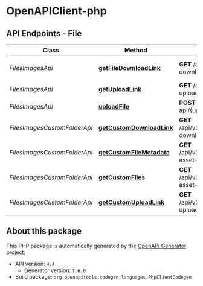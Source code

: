 # OpenAPIClient-php

## API Endpoints - File

Class | Method | HTTP request | Description
------------ | ------------- | ------------- | -------------
*FilesImagesApi* | [**getFileDownloadLink**](docs/File/Api/FilesImagesApi.md#getfiledownloadlink) | **GET** /api/v2.1/dtable/app-download-link/ | Get File Download Link
*FilesImagesApi* | [**getUploadLink**](docs/File/Api/FilesImagesApi.md#getuploadlink) | **GET** /api/v2.1/dtable/app-upload-link/ | Get Upload Link
*FilesImagesApi* | [**uploadFile**](docs/File/Api/FilesImagesApi.md#uploadfile) | **POST** /seafhttp/upload-api/{upload_link}?ret-json&#x3D;1 | Upload File (or Image)
*FilesImagesCustomFolderApi* | [**getCustomDownloadLink**](docs/File/Api/FilesImagesCustomFolderApi.md#getcustomdownloadlink) | **GET** /api/v2.1/dtable/custom/app-download-link | Get Download Link
*FilesImagesCustomFolderApi* | [**getCustomFileMetadata**](docs/File/Api/FilesImagesCustomFolderApi.md#getcustomfilemetadata) | **GET** /api/v2.1/dtable/custom/app-asset-file/ | Get File Metadata
*FilesImagesCustomFolderApi* | [**getCustomFiles**](docs/File/Api/FilesImagesCustomFolderApi.md#getcustomfiles) | **GET** /api/v2.1/dtable/custom/app-asset-dir/ | Get Files from Folder
*FilesImagesCustomFolderApi* | [**getCustomUploadLink**](docs/File/Api/FilesImagesCustomFolderApi.md#getcustomuploadlink) | **GET** /api/v2.1/dtable/custom/app-upload-link/ | Get Upload Link


## About this package

This PHP package is automatically generated by the [OpenAPI Generator](https://openapi-generator.tech) project:

- API version: `4.4`
    - Generator version: `7.6.0`
- Build package: `org.openapitools.codegen.languages.PhpClientCodegen`